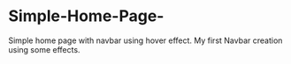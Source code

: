 # Simple-Home-Page-
Simple home page with navbar using hover effect.
My first Navbar creation using some effects.
